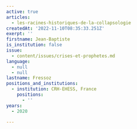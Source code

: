 ```yaml
---
active: true
articles:
  - les-racines-historiques-de-la-collapsologie
createdAt: '2022-11-10T08:35:33.251Z'
exerpt: ''
firstname: Jean-Baptiste
is_institution: false
issue:
  - content/issues/crises-et-prophetes.md
language:
  - null
  - null
lastname: Fressoz
positions_and_institutions:
  - institution: CRH-EHESS, France
    positions:
      - ''
years:
  - 2020

---
```

